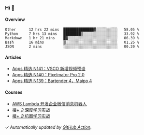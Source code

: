 ### Hi 👋

#### Overview

<!--START_SECTION:waka-->
```text
Other      12 hrs 22 mins  ██████████████▓░░░░░░░░░░   58.05 % 
Python     7 hrs 13 mins   ████████▒░░░░░░░░░░░░░░░░   33.92 % 
Markdown   1 hr 21 mins    █▓░░░░░░░░░░░░░░░░░░░░░░░   06.39 % 
Bash       16 mins         ▒░░░░░░░░░░░░░░░░░░░░░░░░   01.26 % 
JSON       2 mins          ░░░░░░░░░░░░░░░░░░░░░░░░░   00.20 % 
```
<!--END_SECTION:waka-->

#### Articles

<!-- BLOG:START -->
- [Apps 精选 N141：VSCO 新增视频预设](http://huhuhang.com/post/product-hunt/product-hunt-n141)
- [Apps 精选 N140：Pixelmator Pro 2.0](http://huhuhang.com/post/product-hunt/product-hunt-n140)
- [Apps 精选 N139：Bartender 4，Maipo 4](http://huhuhang.com/post/product-hunt/product-hunt-n139)
<!-- BLOG:END -->

#### Courses

<!-- SYL:START -->
- [AWS Lambda 开发企业微信消息机器人](https://lanqiao.cn/courses/2868)
- [楼+ 之深度学习实战](https://lanqiao.cn/courses/2617)
- [楼+ 之机器学习实战](https://lanqiao.cn/courses/2616)
<!-- SYL:END -->

###### ✓ Automatically updated by [GitHub Action](https://github.com/huhuhang/huhuhang/actions).
